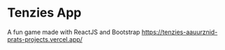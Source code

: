 # Tenzies App
 A fun game made with ReactJS and Bootstrap
 https://tenzies-aauurznid-prats-projects.vercel.app/
